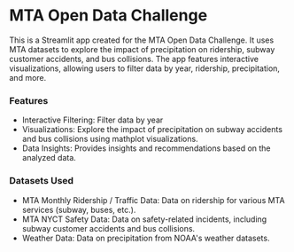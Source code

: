 # MTA Open Data Challenge 

This is a Streamlit app created for the MTA Open Data Challenge. It uses MTA datasets to explore the impact of precipitation on ridership, subway customer accidents, and bus collisions. The app features interactive visualizations, allowing users to filter data by year, ridership, precipitation, and more.

### Features
* Interactive Filtering: Filter data by year
* Visualizations: Explore the impact of precipitation on subway accidents and bus collisions using mathplot visualizations.
* Data Insights: Provides insights and recommendations based on the analyzed data.

### Datasets Used
* MTA Monthly Ridership / Traffic Data: Data on ridership for various MTA services (subway, buses, etc.).
* MTA NYCT Safety Data: Data on safety-related incidents, including subway customer accidents and bus collisions.
* Weather Data: Data on precipitation from NOAA's weather datasets.

